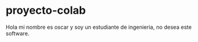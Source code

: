 # proyecto-colab

Hola mi nombre es oscar y soy un estudiante de ingenieria, no desea este software.

